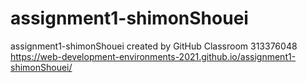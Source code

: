 # assignment1-shimonShouei
assignment1-shimonShouei created by GitHub Classroom
313376048
https://web-development-environments-2021.github.io/assignment1-shimonShouei/
